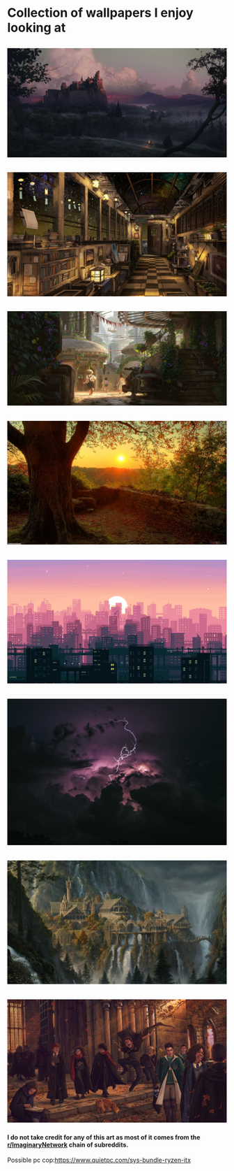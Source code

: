 # Collection of wallpapers I enjoy looking at

## ![Castle](castle-dusk.jpg)
## ![Indoors](indoors.jpg)
## ![Outdoor Greenery](outdoor-greenery.jpg)
## ![Tree](tree.jpg)
## ![City](cityWallpaper.png)
## ![Lightning](lightning.jpg)
## ![Rivendell](rivendell.jpg)
## ![Courtyard](courtyard.jpg)

#### I do not take credit for any of this art as most of it comes from the [r/ImaginaryNetwork](https://reddit.com/r/ImaginaryNetwork/) chain of subreddits.
Possible pc cop:https://www.quietpc.com/sys-bundle-ryzen-itx
